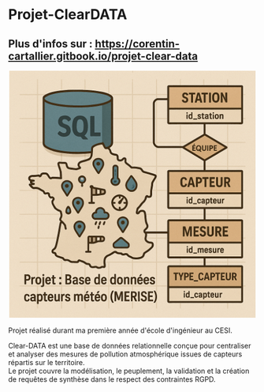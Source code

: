 # Projet-ClearDATA

## Plus d'infos sur : https://corentin-cartallier.gitbook.io/projet-clear-data  

<p align="center">
  <img src="img/Projet_de_base_de_donnees_meteo.png" alt="Image projet" height="500">
</p>
Projet réalisé durant ma première année d'école d'ingénieur au CESI.  
  
Clear-DATA est une base de données relationnelle conçue pour centraliser et analyser des mesures de pollution atmosphérique issues de capteurs répartis sur le territoire.  
Le projet couvre la modélisation, le peuplement, la validation et la création de requêtes de synthèse dans le respect des contraintes RGPD.  
